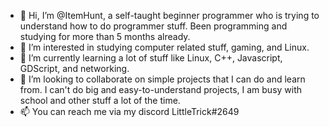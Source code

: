 - 👋 Hi, I’m @ItemHunt, a self-taught beginner programmer who is trying to understand how to do programmer stuff. Been programming and studying for more than 5 months already. 
- 👀 I’m interested in studying computer related stuff, gaming, and Linux.
- 🌱 I’m currently learning a lot of stuff like Linux, C++, Javascript, GDScript, and networking. 
- 💞️ I’m looking to collaborate on simple projects that I can do and learn from. I can't do big and easy-to-understand projects, I am busy with school and other stuff a lot of the time. 
- 📫 You can reach me via my discord LittleTrick#2649

<!---
ItemHunt/ItemHunt is a ✨ special ✨ repository because its `README.md` (this file) appears on your GitHub profile.
You can click the Preview link to take a look at your changes.
--->
